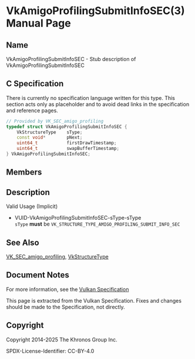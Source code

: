 # VkAmigoProfilingSubmitInfoSEC(3) Manual Page

## Name

VkAmigoProfilingSubmitInfoSEC - Stub description of VkAmigoProfilingSubmitInfoSEC



## [](#_c_specification)C Specification

There is currently no specification language written for this type. This section acts only as placeholder and to avoid dead links in the specification and reference pages.

```c++
// Provided by VK_SEC_amigo_profiling
typedef struct VkAmigoProfilingSubmitInfoSEC {
    VkStructureType    sType;
    const void*        pNext;
    uint64_t           firstDrawTimestamp;
    uint64_t           swapBufferTimestamp;
} VkAmigoProfilingSubmitInfoSEC;
```

## [](#_members)Members

## [](#_description)Description

Valid Usage (Implicit)

- [](#VUID-VkAmigoProfilingSubmitInfoSEC-sType-sType)VUID-VkAmigoProfilingSubmitInfoSEC-sType-sType  
  `sType` **must** be `VK_STRUCTURE_TYPE_AMIGO_PROFILING_SUBMIT_INFO_SEC`

## [](#_see_also)See Also

[VK\_SEC\_amigo\_profiling](https://registry.khronos.org/vulkan/specs/latest/man/html/VK_SEC_amigo_profiling.html), [VkStructureType](https://registry.khronos.org/vulkan/specs/latest/man/html/VkStructureType.html)

## [](#_document_notes)Document Notes

For more information, see the [Vulkan Specification](https://registry.khronos.org/vulkan/specs/latest/html/vkspec.html#VkAmigoProfilingSubmitInfoSEC)

This page is extracted from the Vulkan Specification. Fixes and changes should be made to the Specification, not directly.

## [](#_copyright)Copyright

Copyright 2014-2025 The Khronos Group Inc.

SPDX-License-Identifier: CC-BY-4.0